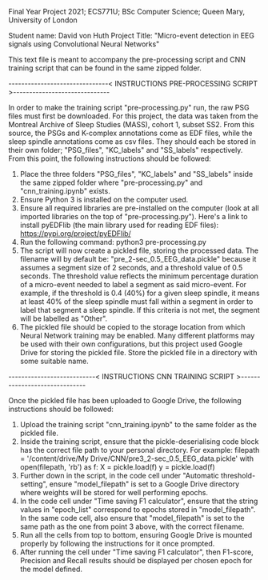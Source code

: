 Final Year Project 2021; ECS771U; BSc Computer Science; Queen Mary, University of London

Student name:		David von Huth
Project Title:  	"Micro-event detection in EEG signals using Convolutional Neural Networks"

This text file is meant to accompany the pre-processing script and CNN training script that can be found in the same zipped folder. 




-------------------------------< INSTRUCTIONS PRE-PROCESSING SCRIPT >------------------------------

In order to make the training script "pre-processing.py" run, the raw PSG files must first be downloaded. For this project, the data
was taken from the Montreal Archive of Sleep Studies (MASS), cohort 1, subset SS2. From this source, the PSGs and K-complex 
annotations come as EDF files, while the sleep spindle annotations come as csv files. They should each be stored in their own folder;
"PSG_files", "KC_labels" and "SS_labels" respectively. From this point, the following instructions should be followed:

1. 	Place the three folders "PSG_files", "KC_labels" and "SS_labels" inside the same zipped folder where "pre-processing.py" and 
	"cnn_training.ipynb" exists.
2.	Ensure Python 3 is installed on the computer used.
3.	Ensure all required libraries are pre-installed on the computer (look at all imported libraries on the top of "pre-processing.py"). 
	Here's a link to install pyEDFlib (the main library used for reading EDF files): https://pypi.org/project/pyEDFlib/
4.	Run the following command: python3 pre-processing.py
5.	The script will now create a pickled file, storing the processed data. The filename will by default be: "pre_2-sec_0.5_EEG_data.pickle"
	because it assumes a segment size of 2 seconds, and a threshold value of 0.5 seconds. The threshold value reflects the minimum
	percentage duration of a micro-event needed to label a segment as said micro-event. For example, if the threshold is 0.4 (40%) for
	a given sleep spindle, it means at least 40% of the sleep spindle must fall within a segment in order to label that segment
	a sleep spindle. If this criteria is not met, the segment will be labelled as "Other".
6.	The pickled file should be copied to the storage location from which Neural Network training may be enabled. Many different platforms
	may be used with their own configurations, but this project used Google Drive for storing the pickled file. Store the pickled file
	in a directory with some suitable name. 





---------------------------< INSTRUCTIONS CNN TRAINING SCRIPT >------------------------------

Once the pickled file has been uploaded to Google Drive, the following instructions should be followed:

1.	Upload the training script "cnn_training.ipynb" to the same folder as the pickled file. 
2.	Inside the training script, ensure that the pickle-deserialising code block has the correct file path to your personal directory. 
	For example:
	filepath = '/content/drive/My Drive/CNN/pre3_2-sec_0.5_EEG_data.pickle'
	with open(filepath, 'rb') as f:
  		X = pickle.load(f) 
  		y = pickle.load(f) 
3.	Further down in the script, in the code cell under "Automatic threshold-setting", ensure "model_filepath" is set to a Google Drive
	directory where weights will be stored for well performing epochs. 
4. 	In the code cell under "Time saving F1 calculator", ensure that the string values in "epoch_list" correspond to epochs stored in 
	"model_filepath". In the same code cell, also ensure that "model_filepath" is set to the same path as the one from point 3 above, with
	the correct filename. 
5.	Run all the cells from top to bottom, ensuring Google Drive is mounted properly by following the instructions for it once prompted. 
5.	After running the cell under "Time saving F1 calculator", then F1-score, Precision and Recall results should be displayed 
	per chosen epoch for the model defined.
